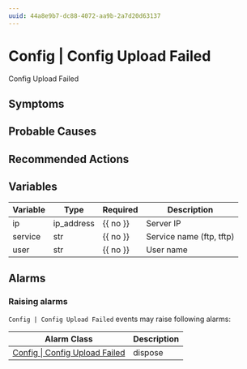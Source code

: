 ```yaml
---
uuid: 44a8e9b7-dc88-4072-aa9b-2a7d20d63137
---
```

# Config | Config Upload Failed

Config Upload Failed

## Symptoms

## Probable Causes

## Recommended Actions

## Variables

Variable | Type | Required | Description
--- | --- | --- | ---
ip | ip_address | {{ no }} | Server IP
service | str | {{ no }} | Service name (ftp, tftp)
user | str | {{ no }} | User name

## Alarms

### Raising alarms

`Config | Config Upload Failed` events may raise following alarms:

Alarm Class | Description
--- | ---
[Config \| Config Upload Failed](../../alarm-classes/config/config-upload-failed.md) | dispose
